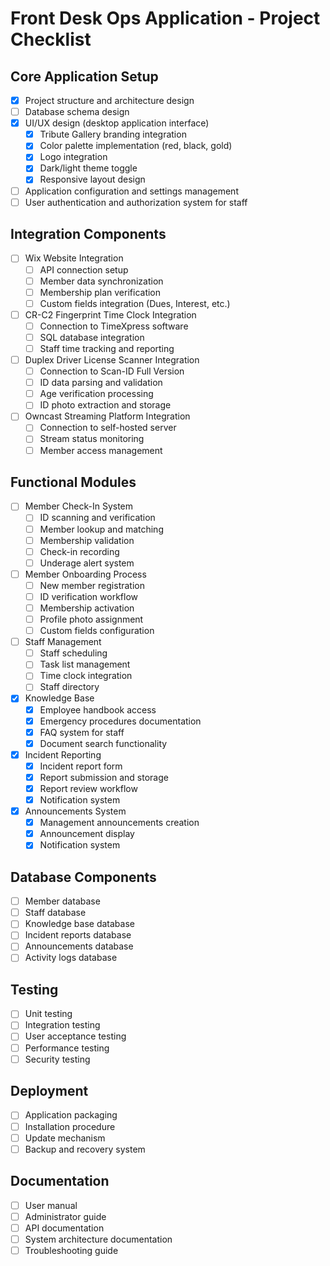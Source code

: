 # Front Desk Ops Application - Project Checklist

## Core Application Setup
- [x] Project structure and architecture design
- [ ] Database schema design
- [x] UI/UX design (desktop application interface)
  - [x] Tribute Gallery branding integration
  - [x] Color palette implementation (red, black, gold)
  - [x] Logo integration
  - [x] Dark/light theme toggle
  - [x] Responsive layout design
- [ ] Application configuration and settings management
- [ ] User authentication and authorization system for staff

## Integration Components
- [ ] Wix Website Integration
  - [ ] API connection setup
  - [ ] Member data synchronization
  - [ ] Membership plan verification
  - [ ] Custom fields integration (Dues, Interest, etc.)

- [ ] CR-C2 Fingerprint Time Clock Integration
  - [ ] Connection to TimeXpress software
  - [ ] SQL database integration
  - [ ] Staff time tracking and reporting

- [ ] Duplex Driver License Scanner Integration
  - [ ] Connection to Scan-ID Full Version
  - [ ] ID data parsing and validation
  - [ ] Age verification processing
  - [ ] ID photo extraction and storage

- [ ] Owncast Streaming Platform Integration
  - [ ] Connection to self-hosted server
  - [ ] Stream status monitoring
  - [ ] Member access management

## Functional Modules
- [ ] Member Check-In System
  - [ ] ID scanning and verification
  - [ ] Member lookup and matching
  - [ ] Membership validation
  - [ ] Check-in recording
  - [ ] Underage alert system

- [ ] Member Onboarding Process
  - [ ] New member registration
  - [ ] ID verification workflow
  - [ ] Membership activation
  - [ ] Profile photo assignment
  - [ ] Custom fields configuration

- [ ] Staff Management
  - [ ] Staff scheduling
  - [ ] Task list management
  - [ ] Time clock integration
  - [ ] Staff directory

- [x] Knowledge Base
  - [x] Employee handbook access
  - [x] Emergency procedures documentation
  - [x] FAQ system for staff
  - [x] Document search functionality

- [x] Incident Reporting
  - [x] Incident report form
  - [x] Report submission and storage
  - [x] Report review workflow
  - [x] Notification system

- [x] Announcements System
  - [x] Management announcements creation
  - [x] Announcement display
  - [x] Notification system

## Database Components
- [ ] Member database
- [ ] Staff database
- [ ] Knowledge base database
- [ ] Incident reports database
- [ ] Announcements database
- [ ] Activity logs database

## Testing
- [ ] Unit testing
- [ ] Integration testing
- [ ] User acceptance testing
- [ ] Performance testing
- [ ] Security testing

## Deployment
- [ ] Application packaging
- [ ] Installation procedure
- [ ] Update mechanism
- [ ] Backup and recovery system

## Documentation
- [ ] User manual
- [ ] Administrator guide
- [ ] API documentation
- [ ] System architecture documentation
- [ ] Troubleshooting guide
